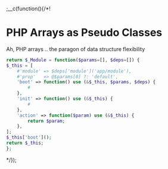 
;__c(function(){/*!

# PHP Arrays as Pseudo Classes

Ah, PHP arrays .. the paragon of data structure flexibility

<!--

* Ah, PHP arrays
  * tongue in cheek
    * paragon of data structure flexibility
    * poster child of 'worse is better', 'least power'
  * what people have said
* 

-->

```php
return $_Module = function($params=[], $deps=[]) { 
$_this = [
    #'module' => $deps['module']('app/module'),
    #'prop'   => @$params[0] ?: 'default',
    'boot' => function() use (&$_this, $params, $deps) {
        #
    },
    'init' => function() use (&$_this) {
        #
    },
    'action' => function($param) use (&$_this) {
        return $param;
    },
];
$_this['boot']();
return $_this;
};

```

<!--

* variable scope
* php closures
* array references ..
* rudimentary DI : include file .. virtualized module
* php function name vs decl
* $_this

---

https://www.reddit.com/r/IAmA/comments/1nl9at/i_am_a_member_of_facebooks_hhvm_team_a_c_and_d/

What's the first thing you'd do if you were put in charge of creating PHP 7.0?

Better arrays.

PHP arrays are very quirky and okay for a lot of things but best at none. They are used as straight contiguous vectors, tuples, singleton sets, maps, ..., you name it. To accommodate all these semantics PHP arrays have very complicated and non-obvious semantics. I think everybody would be happier if PHP had better-defined and more specialized types.

Thank you very much for replying.
I guess this is where I realise I'll never be a proper computer scientist. For me PHP arrays do everything I need them to do, in a way that I find clear, easy to understand, and with a performance level that is more than adequate for the problems I have to solve.

!!!
The beauty of it all is we may both be right!
!!!

https://www.reddit.com/r/PHP/comments/129u20/a_closer_look_into_php_arrays_what_you_dont_see/

PHP arrays aren't really arrays - they're hashmaps with array-like properties that we term as "arrays" for the sake of simplification. This is the crux of the matter.
What you should take from the article is that PHP arrays are excessively expensive when compared to regular arrays in other languages. There are times when all you need is a basic ordered list (which is much, much simpler than what they're doing), and not every other thing that makes php arrays unique. This is why most languages differentiate between hashmaps and arrays.

Indeed, I agree completely. Even OrderedDict in Python doesn't compare. I've grown quite fond of PHP arrays over the years and I often find they solve so many problems without requiring me to write some 12 different user-land implementations every time I want to solve unique cases for handling compound structures.
PHP arrays just work great for so many things out of the box.

https://www.reddit.com/r/PHP/comments/3qekc8/cs_array_or/

https://www.reddit.com/r/PHP/comments/ne6qy/how_big_are_php_arrays_and_values_really_hint_big/

I will not disagree that there is potential for improvement here. 144 bytes per element really is much and I am not going to deny that one can use less.
Your concrete comparison though compares two very different things. JavaScript has two distinct notations for continuous arrays [] and objects {}. PHP does not. PHP arrays are basically arrays, dictionaries and linked lists combined into one structure. (By the way, I would have preferred distinct structures in PHP too, but well, that's the way it is.)

One of the reason I like programming in PHP is because the array is so versatile.

---

https://www.reddit.com/r/PHP/comments/29eope/stop_abusing_arrays_in_php/

Just because a tool is powerful, flexible and simple doesn't preclude it from abuse. Getting the job done doesn't imply engineering best practices. Often times, for the flexibility gained, important things like maintainability and testability are sacrificed. Not to mention you lose the power of encapsulation (arrays have no way of expressing behavior) and polymorphism (arrays are of type array) which is essential for quality OOP. Don't get me wrong, when used in the right context arrays are a perfectly valid tool, especially in PHP. The examples highlighted in the OP's article are commonly found in PHP and it's a shame. It makes the community look like amateurs. This is especially a shame for the folks in the symfony/laravel/hhvm communities working hard to make the community a better place.

-->

[//]: # (@~|php-arrays-as-pseudo-classes|~@)

*/});
